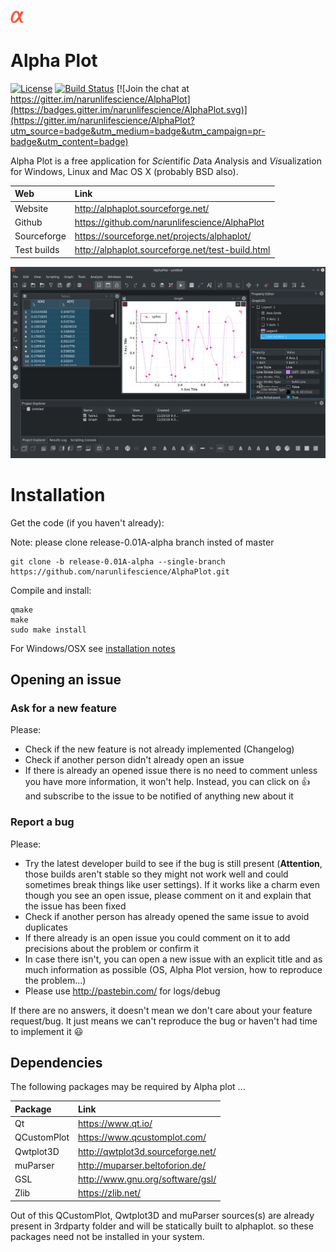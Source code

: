 ![logo](data/icons/app/22/alphaplot.png) 
# Alpha Plot

[![License][license-badge]][license-page] [![Build Status](https://travis-ci.org/narunlifescience/AlphaPlot.svg?branch=master)](https://travis-ci.org/narunlifescience/AlphaPlot) [![Join the chat at https://gitter.im/narunlifescience/AlphaPlot](https://badges.gitter.im/narunlifescience/AlphaPlot.svg)](https://gitter.im/narunlifescience/AlphaPlot?utm_source=badge&utm_medium=badge&utm_campaign=pr-badge&utm_content=badge)

[license-page]: COPYING
[license-badge]: http://img.shields.io/badge/License-GPL2-blue.svg

Alpha Plot is a free application for <i>Sci</i>entific <i>D</i>ata <i>A</i>nalysis and <i>Vis</i>ualization for Windows, Linux and Mac OS X (probably BSD also).

| Web         | Link                                             |
|:------------|:-------------------------------------------------|
| Website     | http://alphaplot.sourceforge.net/                |
| Github      | https://github.com/narunlifescience/AlphaPlot    |
| Sourceforge | https://sourceforge.net/projects/alphaplot/      |
| Test builds | http://alphaplot.sourceforge.net/test-build.html |

![screenshot](data/screenshots/alphaplot1.png)

# Installation
Get the code (if you haven't already):

Note: please clone release-0.01A-alpha branch insted of master

    git clone -b release-0.01A-alpha --single-branch https://github.com/narunlifescience/AlphaPlot.git 

Compile and install:

    qmake
    make 
    sudo make install

For Windows/OSX see [installation notes](data/INSTALL.md)


Opening an issue
----------------
### Ask for a new feature

Please:

 * Check if the new feature is not already implemented (Changelog)
 * Check if another person didn't already open an issue
 * If there is already an opened issue there is no need to comment unless you have more information, it won't help. Instead, you can click on :thumbsup: and subscribe to the issue to be notified of anything new about it 

### Report a bug

Please:
 
 * Try the latest developer build to see if the bug is still present (**Attention**, those builds aren't stable so they might not work well and could sometimes break things like user settings). If it works like a charm even though you see an open issue, please comment on it and explain that the issue has been fixed
 * Check if another person has already opened the same issue to avoid duplicates
 * If there already is an open issue you could comment on it to add precisions about the problem or confirm it
 * In case there isn't, you can open a new issue with an explicit title and as much information as possible (OS, Alpha Plot version, how to reproduce the problem...)
 * Please use http://pastebin.com/ for logs/debug
 
If there are no answers, it doesn't mean we don't care about your feature request/bug. It just means we can't reproduce the bug or haven't had time to implement it :smiley:

## Dependencies

The following packages may be required by Alpha plot ...

| Package       | Link                                         |
|:--------------|:---------------------------------------------|
| Qt            | https://www.qt.io/                           |
| QCustomPlot   | https://www.qcustomplot.com/                 |
| Qwtplot3D     | http://qwtplot3d.sourceforge.net/            |
| muParser      | http://muparser.beltoforion.de/              |
| GSL           | http://www.gnu.org/software/gsl/             |
| Zlib          | https://zlib.net/                            |

Out of this QCustomPlot, Qwtplot3D and muParser sources(s) are already present in 3rdparty folder and will be statically built to alphaplot. so these packages need not be installed in your system.


